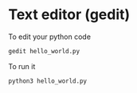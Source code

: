 # Text editor (gedit)

To edit your python code

```bash
gedit hello_world.py
```

To run it

```bash
python3 hello_world.py
```
